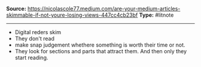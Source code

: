 ---
---
**Source:** https://nicolascole77.medium.com/are-your-medium-articles-skimmable-if-not-youre-losing-views-447cc4cb23bf
**Type:** #litnote 


----
- Digital reders skim
- They don't read 
- make snap judgement whethere something is worth their time or not. 
- They look for sections and parts that attract them. And then only they start reading.